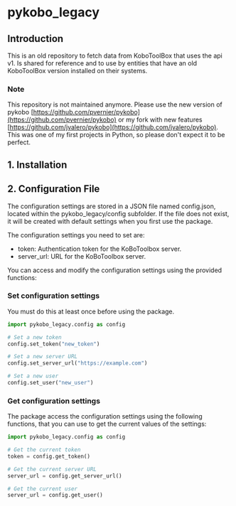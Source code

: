# pykobo_legacy
## Introduction
This is an old repository to fetch data from KoboToolBox that uses the api v1. Is shared for reference and to use by entities that have an old KoboToolBox version installed on their systems.

### Note
This repository is not maintained anymore. Please use the new version of pykobo [https://github.com/pvernier/pykobo](https://github.com/pvernier/pykobo) or my fork with new features [https://github.com/jvalero/pykobo](https://github.com/jvalero/pykobo).
This was one of my first projects in Python, so please don't expect it to be perfect.

## 1. Installation

## 2. Configuration File
The configuration settings are stored in a JSON file named config.json, located within the pykobo_legacy/config subfolder. If the file does not exist, it will be created with default settings when you first use the package.

The configuration settings you need to set are:
- token: Authentication token for the KoBoToolbox server.
- server_url: URL for the KoBoToolbox server.

You can access and modify the configuration settings using the provided functions:

### Set configuration settings
You must do this at least once before using the package.

```python
import pykobo_legacy.config as config

# Set a new token
config.set_token("new_token")

# Set a new server URL
config.set_server_url("https://example.com")

# Set a new user
config.set_user("new_user")
```

### Get configuration settings
The package access the configuration settings using the following functions, that you can use to get the current values of the settings:

```python
import pykobo_legacy.config as config

# Get the current token
token = config.get_token()

# Get the current server URL
server_url = config.get_server_url()

# Get the current user
server_url = config.get_user()

